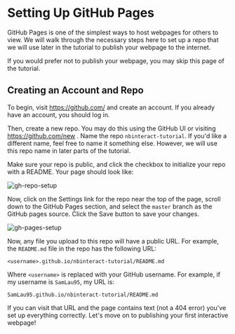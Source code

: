 # Setting Up GitHub Pages

GitHub Pages is one of the simplest ways to host webpages for others to view.
We will walk through the necessary steps here to set up a repo that we will use
later in the tutorial to publish your webpage to the internet.

If you would prefer not to publish your webpage, you may skip this page of the
tutorial.

## Creating an Account and Repo

To begin, visit https://github.com/ and create an account. If you already have
an account, you should log in.

Then, create a new repo. You may do this using the GitHub UI or visiting
https://github.com/new . Name the repo `nbinteract-tutorial`. If you'd like a
different name, feel free to name it something else. However, we will use this
repo name in later parts of the tutorial.

Make sure your repo is public, and click the checkbox to initialize your repo
with a README. Your page should look like:

![gh-repo-setup](https://user-images.githubusercontent.com/2468904/34801736-1837d22a-f61f-11e7-92e3-8eddf7d5da0f.png)

Now, click on the Settings link for the repo near the top of the page, scroll
down to the GitHub Pages section, and select the `master` branch as the GitHub
pages source. Click the Save button to save your changes.

![gh-pages-setup](https://user-images.githubusercontent.com/2468904/34801810-650af35c-f61f-11e7-8650-cb90c8ec60b1.png)

Now, any file you upload to this repo will have a public URL. For example, the
`README.md` file in the repo has the following URL:

```
<username>.github.io/nbinteract-tutorial/README.md
```

Where `<username>` is replaced with your GitHub username. For example, if my
username is `SamLau95`, my URL is:

```
SamLau95.github.io/nbinteract-tutorial/README.md
```

If you can visit that URL and the page contains text (not a 404 error) you've
set up everything correctly. Let's move on to publishing your first interactive
webpage!
